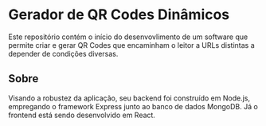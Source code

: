 # Gerador de QR Codes Dinâmicos

Este repositório contém o início do desenvovlimento de um software que permite criar e gerar QR Codes que encaminham o leitor a URLs distintas a depender de condições diversas.

## Sobre

Visando a robustez da aplicação, seu backend foi construído em Node.js, empregando o framework Express junto ao banco de dados MongoDB. Já o frontend está sendo desenvolvido em React.


